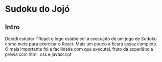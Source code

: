 <h1>Sudoku do Jojó</h1>

<h2>Intro</h2>
<p>Decidi estudar TReact e logo estabeleci a execução de um jogo de Sudoku como meta para exercitar o React.
Mais um pouco a ficará assaz completo.
O mais importante foi a facilidade com que executei, fruto da experiência prévia com html, css e javascript</p>



